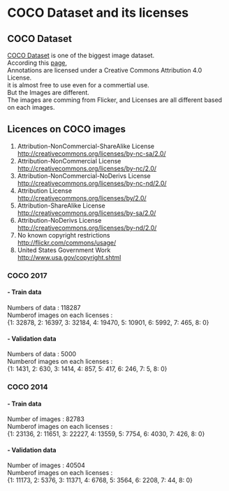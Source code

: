 # COCO Dataset and its licenses

## COCO Dataset
[COCO Dataset]( https://cocodataset.org/#home ) is one of the biggest image dataset.  
According this [page]( https://cocodataset.org/#termsofuse ),  
Annotations are licensed under a Creative Commons Attribution 4.0 License.  
it is almost free to use even for a commertial use.  
But the Images are different.  
The images are comming from Flicker, and Licenses are all different based on each images.  


## Licences on COCO images

  1. Attribution-NonCommercial-ShareAlike License  
     http://creativecommons.org/licenses/by-nc-sa/2.0/
  2. Attribution-NonCommercial License  
     http://creativecommons.org/licenses/by-nc/2.0/
  3. Attribution-NonCommercial-NoDerivs License  
     http://creativecommons.org/licenses/by-nc-nd/2.0/
  4. Attribution License  
     http://creativecommons.org/licenses/by/2.0/
  5. Attribution-ShareAlike License  
     http://creativecommons.org/licenses/by-sa/2.0/
  6. Attribution-NoDerivs License  
     http://creativecommons.org/licenses/by-nd/2.0/
  7. No known copyright restrictions  
     http://flickr.com/commons/usage/
  8. United States Government Work  
     http://www.usa.gov/copyright.shtml


### COCO 2017
#### - Train data
  Numbers of data : 118287  
  Numberof images on each licenses :  
    {1: 32878, 2: 16397, 3: 32184, 4: 19470, 5: 10901, 6: 5992, 7: 465, 8: 0}  

#### - Validation data
  Numbers of data : 5000  
  Numberof images on each licenses :  
    {1: 1431, 2: 630, 3: 1414, 4: 857, 5: 417, 6: 246, 7: 5, 8: 0}
  


### COCO 2014

#### - Train data
  Number of images : 82783  
  Numberof images on each licenses :  
    {1: 23136, 2: 11651, 3: 22227, 4: 13559, 5: 7754, 6: 4030, 7: 426, 8: 0}  


#### - Validation data
  Number of images : 40504  
  Numberof images on each licenses :  
    {1: 11173, 2: 5376, 3: 11371, 4: 6768, 5: 3564, 6: 2208, 7: 44, 8: 0}
    
    